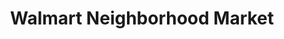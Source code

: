 ---
title: "Walmart Neighborhood Market"
url: /greensboro/walmart-neighborhood-market-alamance-church-road/
shop: Supermarkt
---